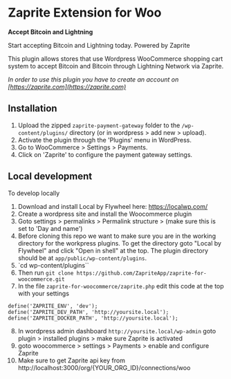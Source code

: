 Zaprite Extension for Woo
=========================

**Accept Bitcoin and Lightning**

Start accepting Bitcoin and Lightning today. Powered by Zaprite

This plugin allows stores that use Wordpress WooCommerce shopping cart system to accept Bitcoin and Bitcoin through Lightning Network via Zaprite.

*In order to use this plugin you have to create an account on [https://zaprite.com](https://zaprite.com)*

## Installation

1. Upload the zipped `zaprite-payment-gateway` folder to the `/wp-content/plugins/` directory (or in wordpress > add new > upload).
2. Activate the plugin through the 'Plugins' menu in WordPress.
3. Go to WooCommerce > Settings > Payments.
4. Click on 'Zaprite' to configure the payment gateway settings.

## Local development

To develop locally

1. Download and install Local by Flywheel here: https://localwp.com/
2. Create a wordpress site and install the Woocommerce plugin
3. Goto settings > permalinks > Permalink structure	> (make sure this is set to 'Day and name')
4. Before cloning this repo we want to make sure you are in the working directory for the workpress plugins.
To get the directory goto "Local by Flywheel" and click "Open in shell" at the top. The plugin directory should be at `app/public/wp-content/plugins`.
5. `cd wp-content/plugins``
6. Then run `git clone https://github.com/ZapriteApp/zaprite-for-woocommerce.git`
7. In the file `zaprite-for-woocommerce/zaprite.php` edit this code at the top with your settings
```
define('ZAPRITE_ENV', 'dev');
define('ZAPRITE_DEV_PATH', 'http://yoursite.local');
define('ZAPRITE_DOCKER_PATH', 'http://yoursite.local');
```
8. In wordpress admin dashboard `http://yoursite.local/wp-admin` goto plugin > installed plugins > make sure Zaprite is activated
9. goto woocommerce > settings > Payments > enable and configure Zaprite
10. Make sure to get Zaprite api key from http://localhost:3000/org/{YOUR_ORG_ID}/connections/woo
